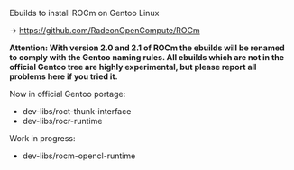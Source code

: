 Ebuilds to install ROCm on Gentoo Linux

-> https://github.com/RadeonOpenCompute/ROCm

**Attention: With version 2.0 and 2.1 of ROCm the ebuilds will be renamed to comply with the Gentoo naming rules. All ebuilds which are not in the official Gentoo tree are highly experimental, but please report all problems here if you tried it.**

Now in official Gentoo portage:
 - dev-libs/roct-thunk-interface
 - dev-libs/rocr-runtime

Work in progress:
 - dev-libs/rocm-opencl-runtime
